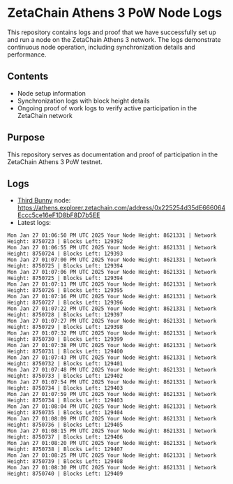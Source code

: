 # ZetaChain Athens 3 PoW Node Logs
This repository contains logs and proof that we have successfully set up and run a node on the ZetaChain Athens 3 network. The logs demonstrate continuous node operation, including synchronization details and performance.

## Contents
- Node setup information
- Synchronization logs with block height details
- Ongoing proof of work logs to verify active participation in the ZetaChain network

## Purpose
This repository serves as documentation and proof of participation in the ZetaChain Athens 3 PoW testnet.

## Logs

- [Third Bunny](https://thirdbunny.xyz/) node: https://athens.explorer.zetachain.com/address/0x225254d35dE666064Eccc5ce16eF1D8bF8D7b5EE
- Latest logs:
```
Mon Jan 27 01:06:50 PM UTC 2025 Your Node Height: 8621331 | Network Height: 8750723 | Blocks Left: 129392
Mon Jan 27 01:06:55 PM UTC 2025 Your Node Height: 8621331 | Network Height: 8750724 | Blocks Left: 129393
Mon Jan 27 01:07:00 PM UTC 2025 Your Node Height: 8621331 | Network Height: 8750725 | Blocks Left: 129394
Mon Jan 27 01:07:06 PM UTC 2025 Your Node Height: 8621331 | Network Height: 8750725 | Blocks Left: 129394
Mon Jan 27 01:07:11 PM UTC 2025 Your Node Height: 8621331 | Network Height: 8750726 | Blocks Left: 129395
Mon Jan 27 01:07:16 PM UTC 2025 Your Node Height: 8621331 | Network Height: 8750727 | Blocks Left: 129396
Mon Jan 27 01:07:22 PM UTC 2025 Your Node Height: 8621331 | Network Height: 8750728 | Blocks Left: 129397
Mon Jan 27 01:07:27 PM UTC 2025 Your Node Height: 8621331 | Network Height: 8750729 | Blocks Left: 129398
Mon Jan 27 01:07:32 PM UTC 2025 Your Node Height: 8621331 | Network Height: 8750730 | Blocks Left: 129399
Mon Jan 27 01:07:38 PM UTC 2025 Your Node Height: 8621331 | Network Height: 8750731 | Blocks Left: 129400
Mon Jan 27 01:07:43 PM UTC 2025 Your Node Height: 8621331 | Network Height: 8750732 | Blocks Left: 129401
Mon Jan 27 01:07:48 PM UTC 2025 Your Node Height: 8621331 | Network Height: 8750733 | Blocks Left: 129402
Mon Jan 27 01:07:54 PM UTC 2025 Your Node Height: 8621331 | Network Height: 8750734 | Blocks Left: 129403
Mon Jan 27 01:07:59 PM UTC 2025 Your Node Height: 8621331 | Network Height: 8750734 | Blocks Left: 129403
Mon Jan 27 01:08:04 PM UTC 2025 Your Node Height: 8621331 | Network Height: 8750735 | Blocks Left: 129404
Mon Jan 27 01:08:09 PM UTC 2025 Your Node Height: 8621331 | Network Height: 8750736 | Blocks Left: 129405
Mon Jan 27 01:08:15 PM UTC 2025 Your Node Height: 8621331 | Network Height: 8750737 | Blocks Left: 129406
Mon Jan 27 01:08:20 PM UTC 2025 Your Node Height: 8621331 | Network Height: 8750738 | Blocks Left: 129407
Mon Jan 27 01:08:25 PM UTC 2025 Your Node Height: 8621331 | Network Height: 8750739 | Blocks Left: 129408
Mon Jan 27 01:08:30 PM UTC 2025 Your Node Height: 8621331 | Network Height: 8750740 | Blocks Left: 129409
```
